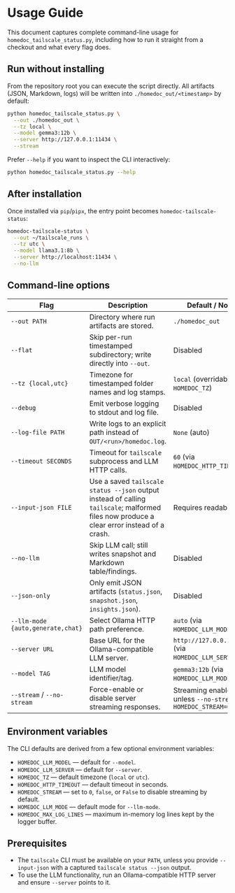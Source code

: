 # Usage Guide

This document captures complete command-line usage for `homedoc_tailscale_status.py`, including how to run it straight from a checkout and what every flag does.

## Run without installing

From the repository root you can execute the script directly. All artifacts (JSON, Markdown, logs) will be written into `./homedoc_out/<timestamp>` by default:

```bash
python homedoc_tailscale_status.py \
  --out ./homedoc_out \
  --tz local \
  --model gemma3:12b \
  --server http://127.0.0.1:11434 \
  --stream
```

Prefer `--help` if you want to inspect the CLI interactively:

```bash
python homedoc_tailscale_status.py --help
```

## After installation

Once installed via `pip`/`pipx`, the entry point becomes `homedoc-tailscale-status`:

```bash
homedoc-tailscale-status \
  --out ~/tailscale_runs \
  --tz utc \
  --model llama3.1:8b \
  --server http://localhost:11434 \
  --no-llm
```

## Command-line options

| Flag | Description | Default / Notes |
| --- | --- | --- |
| `--out PATH` | Directory where run artifacts are stored. | `./homedoc_out` |
| `--flat` | Skip per-run timestamped subdirectory; write directly into `--out`. | Disabled |
| `--tz {local,utc}` | Timezone for timestamped folder names and log stamps. | `local` (overridable with `HOMEDOC_TZ`) |
| `--debug` | Emit verbose logging to stdout and log file. | Disabled |
| `--log-file PATH` | Write logs to an explicit path instead of `OUT/<run>/homedoc.log`. | `None` (auto) |
| `--timeout SECONDS` | Timeout for `tailscale` subprocess and LLM HTTP calls. | `60` (via `HOMEDOC_HTTP_TIMEOUT`) |
| `--input-json FILE` | Use a saved `tailscale status --json` output instead of calling `tailscale`; malformed files now produce a clear error instead of a crash. | Requires readable file |
| `--no-llm` | Skip LLM call; still writes snapshot and Markdown table/findings. | Disabled |
| `--json-only` | Only emit JSON artifacts (`status.json`, `snapshot.json`, `insights.json`). | Disabled |
| `--llm-mode {auto,generate,chat}` | Select Ollama HTTP path preference. | `auto` (via `HOMEDOC_LLM_MODE`) |
| `--server URL` | Base URL for the Ollama-compatible LLM server. | `http://127.0.0.1:11434` (via `HOMEDOC_LLM_SERVER`) |
| `--model TAG` | LLM model identifier/tag. | `gemma3:12b` (via `HOMEDOC_LLM_MODEL`) |
| `--stream` / `--no-stream` | Force-enable or disable server streaming responses. | Streaming enabled unless `--no-stream` or `HOMEDOC_STREAM=0` |

## Environment variables

The CLI defaults are derived from a few optional environment variables:

- `HOMEDOC_LLM_MODEL` — default for `--model`.
- `HOMEDOC_LLM_SERVER` — default for `--server`.
- `HOMEDOC_TZ` — default timezone (`local` or `utc`).
- `HOMEDOC_HTTP_TIMEOUT` — default timeout in seconds.
- `HOMEDOC_STREAM` — set to `0`, `false`, or `False` to disable streaming by default.
- `HOMEDOC_LLM_MODE` — default mode for `--llm-mode`.
- `HOMEDOC_MAX_LOG_LINES` — maximum in-memory log lines kept by the logger buffer.

## Prerequisites

- The `tailscale` CLI must be available on your `PATH`, unless you provide `--input-json` with a captured `tailscale status --json` output.
- To use the LLM functionality, run an Ollama-compatible HTTP server and ensure `--server` points to it.
